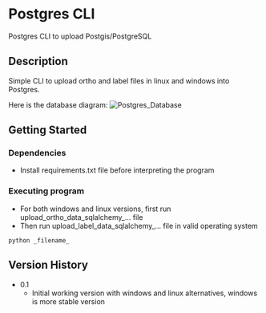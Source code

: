 # Postgres CLI

Postgres CLI to upload Postgis/PostgreSQL

## Description

Simple CLI to upload ortho and label files in linux and windows into Postgres.

Here is the database diagram:
![Postgres_Database](/uploads/0abfd421e0e51720728d0b2fbb539b7b/Postgres_Database.png)

## Getting Started

### Dependencies

* Install requirements.txt file before interpreting the program

### Executing program

* For both windows and linux versions, first run upload_ortho_data_sqlalchemy_... file
* Then run upload_label_data_sqlalchemy_... file in valid operating system
```
python _filename_
```



## Version History


* 0.1
    * Initial working version with windows and linux alternatives, windows is more stable version 



